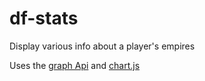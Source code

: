 # df-stats

Display various info about a player's empires

Uses the [graph Api](https://thegraph.com/legacy-explorer/subgraph/darkforest-eth/dark-forest-v06-round-3) and [chart.js](https://www.chartjs.org/)
